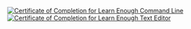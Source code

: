 <a href="https://www.learnenough.com/certificates/Sophie"><img src="https://www.learnenough.com/certificates/Sophie/command-line-tutorial.svg" alt="Certificate of Completion for Learn Enough Command Line"></a><a href="https://www.learnenough.com/certificates/Sophie"><img src="https://www.learnenough.com/certificates/Sophie/text-editor-tutorial.svg" alt="Certificate of Completion for Learn Enough Text Editor"></a>
